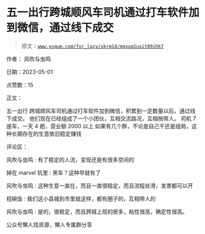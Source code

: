 # 五一出行跨城顺风车司机通过打车软件加到微信，通过线下成交

> 原文：[`www.yuque.com/for_lazy/xkrm14/mgxuq1uxit09ihk7`](https://www.yuque.com/for_lazy/xkrm14/mgxuq1uxit09ihk7)



作者： 风吹与虫鸣



日期：2023-05-01



点赞数：15

<ne-hole id="ucc7dedf8" data-lake-id="ucc7dedf8">

正文：



五一出行 跨城顺风车司机通过打车软件加到微信，积累到一定数量以后，通过线下成交。 他们现在已经组成了一个小团伙，互相交流路况，互相捎带人。 司机 7 座车，一天 4 趟，营业额 2000 以上 如果有几个群，不论是自己干还是组局，这种长期存在的生意依旧稳定赚钱

<ne-hole id="ud4e678bd" data-lake-id="ud4e678bd">

评论区：



风吹与虫鸣 : 有了稳定的人流，变现还是有很多空间的



掉在 marvel 坑里 : 黑车？这种早就有了



风吹与虫鸣 : 这种生意一直在，而且一直很稳定，而且流程丝滑，发票都可以开



程碗饭 : 我们这小县城到市里就这样，都有圈子的，互相带人的



风吹与虫鸣 : 是的，很稳定，而且跨城上班的居多，粘性很高，确定性很高。

<ne-hole id="uf6115365" data-lake-id="uf6115365">

公众号懒人找资源，懒人专属群分享

</ne-hole></ne-hole></ne-hole>